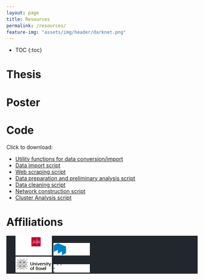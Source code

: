 ```yaml
---
layout: page
title: Resources
permalink: /resources/
feature-img: "assets/img/header/darknet.png"
---
```


* TOC
{:toc}

# Thesis
<object data="../assets/Ternes_Masterarbeit.pdf" width="1000" height="1000" type='application/pdf'></object>

# Poster
<object data="../assets/Ternes_Poster.pdf" width="750" height="500" type='application/pdf'></object>

# Code
Click to download:<br>
- <a href="../assets\rcode\GRutils.R">Utility functions for data conversion/import</a> <br>
- <a href="../assets\rcode\import_Data.R">Data import script</a><br>
- <a href="../assets\rcode\GenreScraping.R">Web scraping script</a><br>
- <a href="../assets\rcode\teststats.R">Data preparation and preliminary analysis script</a><br>
- <a href="../assets\rcode\data_cleaning.R">Data cleaning script</a><br>
- <a href="../assets\rcode\Network_skript.R">Network construction script</a><br>
- <a href="../assets\rcode\communities.R">Cluster Analysis script</a><br>

# Affiliations

<p float="right">
  <ul float="right" style="list-style: none; background: #22272e">
    <li>
      <img style="padding:0;margin:0;border:0;" src="../assets/img/JGU-Logo_farbe_negativ_med.png" width="20%">
      <img style="padding:0;margin:0;border:0" src="../assets/img/Logo_Hochschule.png" width="20%">
    </li>
    <li>
      <img style="padding:0;margin:0;border:0;" src="../assets/img/uni-basel-logo.png" width="20%">
      <img style="padding:0;margin:0;border:0" src="../assets/img/SNF_logo_standard_web_color_neg_e.svg" width="20%">
    </li>
  </ul>
</p>
